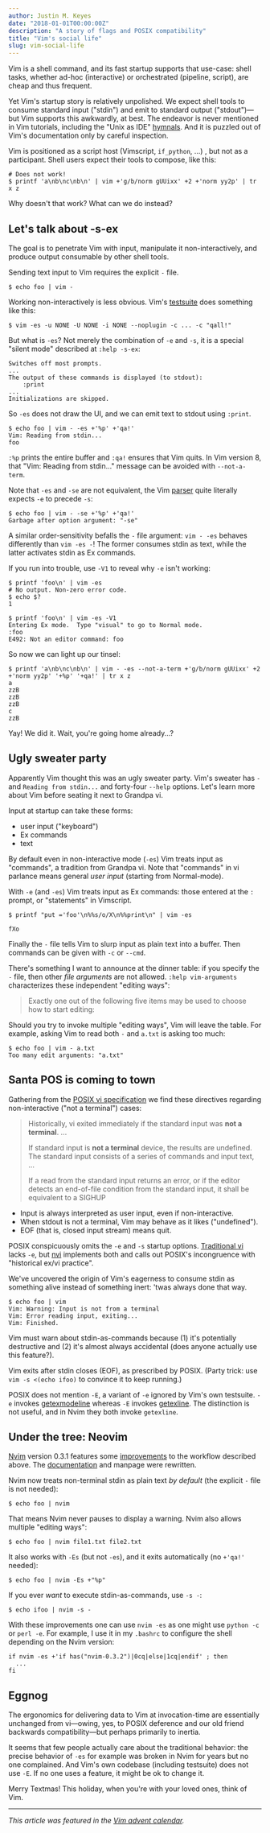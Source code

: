 ```yaml
---
author: Justin M. Keyes
date: "2018-01-01T00:00:00Z"
description: "A story of flags and POSIX compatibility"
title: "Vim's social life"
slug: vim-social-life
---
```


Vim is a shell command, and its fast startup supports that use-case: shell
tasks, whether ad-hoc (interactive) or orchestrated (pipeline, script), are
cheap and thus frequent.

Yet Vim's startup story is relatively unpolished. We expect shell tools to
consume standard input ("stdin") and emit to standard output ("stdout")—but
Vim supports this awkwardly, at best. The endeavor is never mentioned in Vim
tutorials, including the "Unix as IDE" [hymnals](https://news.ycombinator.com/item?id=12653028).
And it is puzzled out of Vim's documentation only by careful inspection.

Vim is positioned as a script host (Vimscript, `if_python`, …) , but not as
a participant. Shell users expect their tools to compose, like this:

    # Does not work!
    $ printf 'a\nb\nc\nb\n' | vim +'g/b/norm gUUixx' +2 +'norm yy2p' | tr x z

Why doesn't that work? What can we do instead?


Let's talk about -s-ex
----------------------

The goal is to penetrate Vim with input, manipulate it non-interactively, and
produce output consumable by other shell tools.

Sending text input to Vim requires the explicit `-` file.

    $ echo foo | vim -

Working non-interactively is less obvious. Vim's
[testsuite](https://github.com/vim/vim/tree/e751a5f531c1ceb58dacc7c280fdaae0df2c71c7/src/testdir)
does something like this:

    $ vim -es -u NONE -U NONE -i NONE --noplugin -c ... -c "qall!"

But what is `-es`? Not merely the combination of `-e` and `-s`, it is a special
"silent mode" described at `:help -s-ex`:

    Switches off most prompts.
    ...
    The output of these commands is displayed (to stdout):
        :print
    ...
    Initializations are skipped.

So `-es` does not draw the UI, and we can emit text to stdout using `:print`.

    $ echo foo | vim - -es +'%p' +'qa!'
    Vim: Reading from stdin...
    foo

`:%p` prints the entire buffer and `:qa!` ensures that Vim quits. In Vim
version 8, that "Vim: Reading from stdin..." message can be avoided with
`--not-a-term`.

Note that `-es` and `-se` are not equivalent, the Vim
[parser](https://github.com/vim/vim/blob/d47d52232bf21036c5c89081458be7eaf2630d24/src/main.c#L2156)
quite literally expects `-e` to precede `-s`:

    $ echo foo | vim - -se +'%p' +'qa!'
    Garbage after option argument: "-se"

A similar order-sensitivity befalls the `-` file argument: `vim - -es` behaves
differently than `vim -es -`!  The former consumes stdin as text, while the
latter activates stdin as Ex commands.

If you run into trouble, use `-V1` to reveal why `-e` isn't working:

    $ printf 'foo\n' | vim -es
    # No output. Non-zero error code.
    $ echo $?
    1

    $ printf 'foo\n' | vim -es -V1
    Entering Ex mode.  Type "visual" to go to Normal mode.
    :foo
    E492: Not an editor command: foo

So now we can light up our tinsel:

    $ printf 'a\nb\nc\nb\n' | vim - -es --not-a-term +'g/b/norm gUUixx' +2 +'norm yy2p' '+%p' '+qa!' | tr x z
    a
    zzB
    zzB
    zzB
    c
    zzB

Yay! We did it. Wait, you're going home already...?


Ugly sweater party
------------------

Apparently Vim thought this was an ugly sweater party. Vim's sweater has `-`
and `Reading from stdin...` and forty-four `--help` options. Let's learn more
about Vim before seating it next to Grandpa vi.

Input at startup can take these forms:

- user input ("keyboard")
- Ex commands
- text

By default even in non-interactive mode (`-es`) Vim treats input as "commands",
a tradition from Grandpa vi. Note that "commands" in vi parlance means general
_user input_ (starting from Normal-mode).

With `-e` (and `-es`) Vim treats input as Ex commands: those entered at the `:`
prompt, or "statements" in Vimscript.

    $ printf "put ='foo'\n%%s/o/X\n%%print\n" | vim -es

    fXo

Finally the `-` file tells Vim to slurp input as plain text into a buffer. Then
commands can be given with `-c` or `--cmd`.

There's something I want to announce at the dinner table: if you specify the
`-` file, then other _file arguments_ are not allowed. `:help vim-arguments`
characterizes these independent "editing ways":

> Exactly one out of the following five items may be used to choose how to start editing:

Should you try to invoke multiple "editing ways", Vim will leave the table. For
example, asking Vim to read both `-` and `a.txt` is asking too much:

    $ echo foo | vim - a.txt
    Too many edit arguments: "a.txt"


Santa POS is coming to town
---------------------------

Gathering from the
[POSIX vi specification](https://pubs.opengroup.org/onlinepubs/9699919799/utilities/vi.html)
we find these directives regarding non-interactive ("not a terminal") cases:

> Historically, vi exited immediately if the standard input was **not a terminal**. ...
>
> If standard input is **not a terminal** device, the results are undefined. The
> standard input consists of a series of commands and input text, ...
>
> If a read from the standard input returns an error, or if the editor detects
> an end-of-file condition from the standard input, it shall be equivalent to
> a SIGHUP

- Input is always interpreted as user input, even if non-interactive.
- When stdout is not a terminal, Vim may behave as it likes ("undefined").
- EOF (that is, closed input stream) means quit.

POSIX conspicuously omits the `-e` and `-s` startup options.
[Traditional vi](http://ex-vi.sourceforge.net/vi.html) lacks `-e`, but
[nvi](https://www.freebsd.org/cgi/man.cgi?query=nvi) implements both and calls
out POSIX's incongruence with "historical ex/vi practice".

We've uncovered the origin of Vim's eagerness to consume stdin as something
alive instead of something inert: 'twas always done that way.

    $ echo foo | vim
    Vim: Warning: Input is not from a terminal
    Vim: Error reading input, exiting...
    Vim: Finished.

Vim must warn about stdin-as-commands because (1) it's potentially destructive
and (2) it's almost always accidental (does anyone actually use this feature?).

Vim exits after stdin closes (EOF), as prescribed by POSIX. (Party trick: use
`vim -s <(echo ifoo)` to convince it to keep running.)

POSIX does not mention `-E`, a variant of `-e` ignored by Vim's own testsuite.
`-e` invokes
[getexmodeline](https://github.com/vim/vim/blob/d47d52232bf21036c5c89081458be7eaf2630d24/src/ex_getln.c#L2731)
whereas `-E` invokes
[getexline](https://github.com/vim/vim/blob/d47d52232bf21036c5c89081458be7eaf2630d24/src/ex_getln.c#L2713).
The distinction is not useful, and in Nvim they both invoke `getexline`.


## Under the tree: Neovim

[Nvim](https://neovim.io/) version 0.3.1 features some
[improvements](https://github.com/neovim/neovim/pull/7679) to the workflow
described above. The [documentation](https://neovim.io/doc/user/starting.html#-es)
and manpage were rewritten.

Nvim now treats non-terminal stdin as plain text _by default_ (the explicit `-`
file is not needed):

    $ echo foo | nvim

That means Nvim never pauses to display a warning. Nvim also allows multiple
"editing ways":

    $ echo foo | nvim file1.txt file2.txt

It also works with `-Es` (but not `-es`), and it exits automatically (no
`+'qa!'` needed):

    $ echo foo | nvim -Es +"%p"

If you ever _want_ to execute stdin-as-commands, use `-s -`:

    $ echo ifoo | nvim -s -

With these improvements one can use `nvim -es` as one might use `python -c` or
`perl -e`. For example, I use it in my `.bashrc` to configure the shell
depending on the Nvim version:

    if nvim -es +'if has("nvim-0.3.2")|0cq|else|1cq|endif' ; then
      ...
    fi


## Eggnog

The ergonomics for delivering data to Vim at invocation-time are essentially
unchanged from vi—owing, yes, to POSIX deference and our old friend backwards
compatibility—but perhaps primarily to inertia.

It seems that few people actually care about the traditional behavior:
the precise behavior of `-es` for example was broken in Nvim for years but no
one complained. And Vim's own codebase (including testsuite) does not use `-E`.
If no one uses a feature, it might be ok to change it.

Merry Textmas! This holiday, when you're with your loved ones, think of Vim.

---

_This article was featured in the [Vim advent calendar](https://vimways.org/2018/)._
